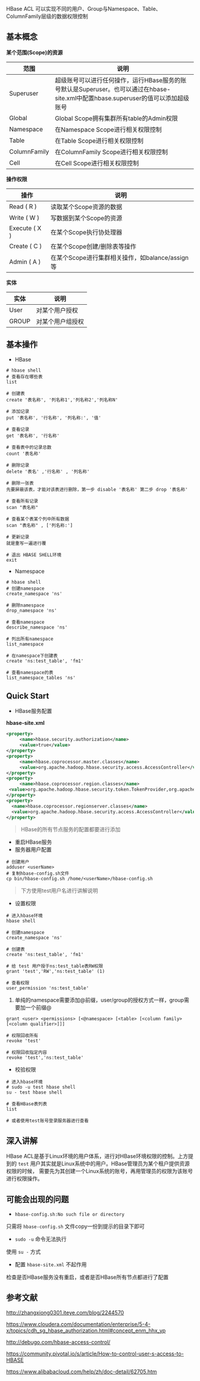 HBase ACL 可以实现不同的用户、Group与Namespace、Table、ColumnFamily层级的数据权限控制

## 基本概念

**某个范围(Scope)的资源** 

| 范围         | 说明                                                         |
| ------------ | ------------------------------------------------------------ |
| Superuser    | 超级账号可以进行任何操作，运行HBase服务的账号默认是Superuser。也可以通过在hbase-site.xml中配置hbase.superuser的值可以添加超级账号 |
| Global       | Global Scope拥有集群所有table的Admin权限                     |
| Namespace    | 在Namespace Scope进行相关权限控制                            |
| Table        | 在Table Scope进行相关权限控制                                |
| ColumnFamily | 在ColumnFamily Scope进行相关权限控制                         |
| Cell         | 在Cell Scope进行相关权限控制                                 |

**操作权限**

| 操作          | 说明                                            |
| ------------- | ----------------------------------------------- |
| Read ( R )    | 读取某个Scope资源的数据                         |
| Write ( W )   | 写数据到某个Scope的资源                         |
| Execute ( X ) | 在某个Scope执行协处理器                         |
| Create ( C )  | 在某个Scope创建/删除表等操作                    |
| Admin ( A )   | 在某个Scope进行集群相关操作，如balance/assign等 |

**实体** 

| 实体  | 说明             |
| ----- | ---------------- |
| User  | 对某个用户授权   |
| GROUP | 对某个用户组授权 |

## 基本操作

- HBase

```shell
# hbase shell
# 查看存在哪些表
list

# 创建表
create '表名称', '列名称1','列名称2','列名称N'

# 添加记录
put '表名称', '行名称', '列名称:', '值'

# 查看记录
get '表名称', '行名称'

# 查看表中的记录总数
count '表名称'

# 删除记录
delete '表名' ,'行名称' , '列名称'

# 删除一张表
先要屏蔽该表，才能对该表进行删除，第一步 disable '表名称' 第二步 drop '表名称'

# 查看所有记录
scan "表名称"

# 查看某个表某个列中所有数据
scan "表名称" , ['列名称:']

# 更新记录
就是重写一遍进行覆

# 退出 HBASE SHELL环境
exit
```

- Namespace

```shell
# hbase shell
# 创建namespace
create_namespace 'ns'

# 删除namespace
drop_namespace 'ns'

# 查看namespace
describe_namespace 'ns'

# 列出所有namespace
list_namespace

# 在namespace下创建表
create 'ns:test_table', 'fm1'

# 查看namespace的表
list_namespace_tables 'ns'
```

## Quick Start

- HBase服务配置

**hbase-site.xml**

```xml
<property>
     <name>hbase.security.authorization</name>
     <value>true</value>
</property>
<property>
     <name>hbase.coprocessor.master.classes</name>
     <value>org.apache.hadoop.hbase.security.access.AccessController</value>
</property>
<property>
     <name>hbase.coprocessor.region.classes</name>
 <value>org.apache.hadoop.hbase.security.token.TokenProvider,org.apache.hadoop.hbase.security.access.AccessController</value>
</property>
<property>
  <name>hbase.coprocessor.regionserver.classes</name>
  <value>org.apache.hadoop.hbase.security.access.AccessController</value>
</property>
```

> HBase的所有节点服务的配置都要进行添加

- 重启HBase服务
- 服务器用户配置

```shell
# 创建用户
adduser <userName>
# 复制hbase-config.sh文件
cp bin/hbase-config.sh /home/<userName>/hbase-config.sh
```

> 下方使用test用户名进行讲解说明

- 设置权限

```shell
# 进入hbase环境
hbase shell

# 创建namespace
create_namespace 'ns'

# 创建表
create 'ns:test_table', 'fm1'

# 给 test 用户授于ns:test_table表RW权限
grant 'test','RW','ns:test_table' (1)

# 查看权限
user_permission 'ns:test_table'
```

1. 单纯的namespace需要添加@前缀，user/group的授权方式一样，group需要加一个前缀@

```shell
grant <user> <permissions> [<@namespace> [<table> [<column family> [<column qualifier>]]]

# 权限回收所有
revoke 'test'

# 权限回收指定内容
revoke 'test','ns:test_table'
```

- 校验权限

```shell
# 进入hbase环境
# sudo -u test hbase shell
su - test hbase shell

# 查看HBase表列表
list

# 或者使用test账号登录服务器进行查看
```

## 深入讲解

HBase ACL是基于Linux环境的用户体系，进行对HBase环境权限的控制。上方提到的 `test` 用户其实就是Linux系统中的用户。HBase管理员为某个租户提供资源权限的时候， 需要先为其创建一个Linux系统的账号，再用管理员的权限为该账号进行权限操作。

## 可能会出现的问题

- `hbase-config.sh:No such file or directory`

只需将 `hbase-config.sh` 文件copy一份到提示的目录下即可

- `sudo -u` 命令无法执行

使用 `su -` 方式

- 配置 `hbase-site.xml` 不起作用

检查是否HBase服务没有重启，或者是否HBase所有节点都进行了配置

## 参考文献

<http://zhangxiong0301.iteye.com/blog/2244570>

<https://www.cloudera.com/documentation/enterprise/5-4-x/topics/cdh_sg_hbase_authorization.html#concept_enm_hhx_yp>

<http://debugo.com/hbase-access-control/>

<https://community.pivotal.io/s/article/How-to-control-user-s-access-to-HBASE>

https://www.alibabacloud.com/help/zh/doc-detail/62705.htm